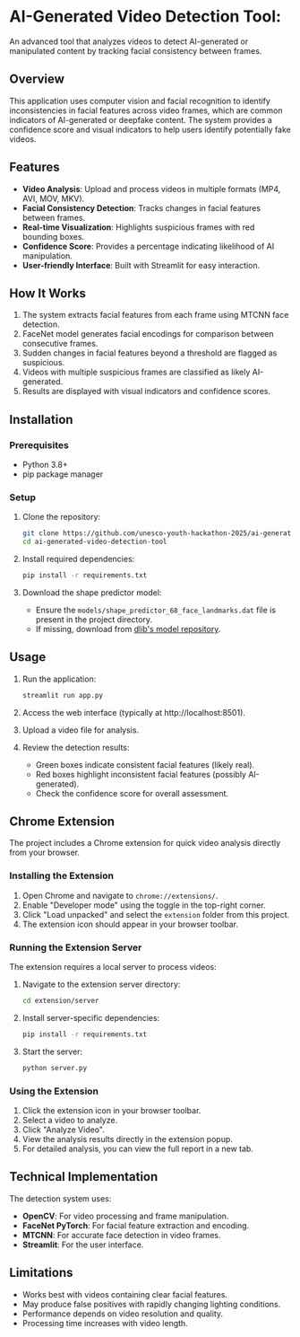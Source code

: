 # AI-Generated Video Detection Tool:

An advanced tool that analyzes videos to detect AI-generated or manipulated content by tracking facial consistency between frames.

## Overview

This application uses computer vision and facial recognition to identify inconsistencies in facial features across video frames, which are common indicators of AI-generated or deepfake content. The system provides a confidence score and visual indicators to help users identify potentially fake videos.

## Features

- **Video Analysis**: Upload and process videos in multiple formats (MP4, AVI, MOV, MKV).
- **Facial Consistency Detection**: Tracks changes in facial features between frames.
- **Real-time Visualization**: Highlights suspicious frames with red bounding boxes.
- **Confidence Score**: Provides a percentage indicating likelihood of AI manipulation.
- **User-friendly Interface**: Built with Streamlit for easy interaction.

## How It Works

1. The system extracts facial features from each frame using MTCNN face detection.
2. FaceNet model generates facial encodings for comparison between consecutive frames.
3. Sudden changes in facial features beyond a threshold are flagged as suspicious.
4. Videos with multiple suspicious frames are classified as likely AI-generated.
5. Results are displayed with visual indicators and confidence scores.

## Installation

### Prerequisites

- Python 3.8+
- pip package manager

### Setup

1. Clone the repository:
   ```bash
   git clone https://github.com/unesco-youth-hackathon-2025/ai-generated-video-detection-tool.git
   cd ai-generated-video-detection-tool
   ```

2. Install required dependencies:
   ```bash
   pip install -r requirements.txt
   ```

3. Download the shape predictor model:
   - Ensure the `models/shape_predictor_68_face_landmarks.dat` file is present in the project directory.
   - If missing, download from [dlib's model repository](http://dlib.net/files/shape_predictor_68_face_landmarks.dat.bz2).

## Usage

1. Run the application:
   ```bash
   streamlit run app.py
   ```

2. Access the web interface (typically at http://localhost:8501).

3. Upload a video file for analysis.

4. Review the detection results:
   - Green boxes indicate consistent facial features (likely real).
   - Red boxes highlight inconsistent facial features (possibly AI-generated).
   - Check the confidence score for overall assessment.

## Chrome Extension

The project includes a Chrome extension for quick video analysis directly from your browser.

### Installing the Extension

1. Open Chrome and navigate to `chrome://extensions/`.
2. Enable "Developer mode" using the toggle in the top-right corner.
3. Click "Load unpacked" and select the `extension` folder from this project.
4. The extension icon should appear in your browser toolbar.

### Running the Extension Server

The extension requires a local server to process videos:

1. Navigate to the extension server directory:
   ```bash
   cd extension/server
   ```

2. Install server-specific dependencies:
   ```bash
   pip install -r requirements.txt
   ```

3. Start the server:
   ```bash
   python server.py
   ```

### Using the Extension

1. Click the extension icon in your browser toolbar.
2. Select a video to analyze.
3. Click "Analyze Video".
4. View the analysis results directly in the extension popup.
5. For detailed analysis, you can view the full report in a new tab.

## Technical Implementation

The detection system uses:
- **OpenCV**: For video processing and frame manipulation.
- **FaceNet PyTorch**: For facial feature extraction and encoding.
- **MTCNN**: For accurate face detection in video frames.
- **Streamlit**: For the user interface.

## Limitations

- Works best with videos containing clear facial features.
- May produce false positives with rapidly changing lighting conditions.
- Performance depends on video resolution and quality.
- Processing time increases with video length.